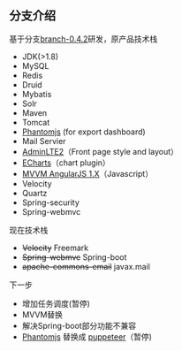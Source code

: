 ## 分支介绍
基于分支[branch-0.4.2](https://github.com/Zhazhanan/CBoard/tree/branch-0.4.2)研发，原产品技术栈  
* JDK(>1.8)
* MySQL
* Redis
* Druid
* Mybatis
* Solr
* Maven
* Tomcat
* [Phantomjs](http://phantomjs.org) (for export dashboard)
* Mail Servier
* [AdminLTE2](https://github.com/almasaeed2010/AdminLTE)（Front page style and layout）
* [ECharts](http://echarts.baidu.com)（chart plugin）
* [MVVM AngularJS 1.X](https://docs.angularjs.org)（Javascript）
* Velocity
* Quartz
* Spring-security
* Spring-webmvc

现在技术栈
* ~~Velocity~~ Freemark
* ~~Spring-webmvc~~ Spring-boot
* ~~apache-commons-email~~ javax.mail

下一步  
* 增加任务调度(暂停)
* MVVM替换
* 解决Spring-boot部分功能不兼容
* [Phantomjs](https://github.com/ariya/phantomjs) 替换成 [puppeteer](https://github.com/GoogleChrome/puppeteer)（暂停)